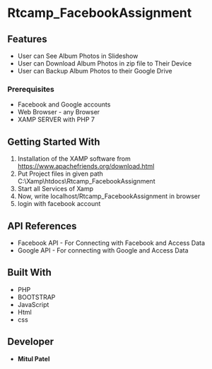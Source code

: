 # Rtcamp_FacebookAssignment
  
## Features
* User can See Album Photos in Slideshow  
* User can Download Album Photos in zip file to Their Device
* User can Backup Album Photos to their Google Drive

### Prerequisites
- Facebook and Google accounts
- Web Browser - any Browser
- XAMP SERVER with PHP 7 
 
## Getting Started With
1. Installation of the XAMP software from https://www.apachefriends.org/download.html
2. Put Project files in given path C:\Xamp\htdocs\Rtcamp_FacebookAssignment
3. Start all Services of Xamp
4. Now, write  localhost/Rtcamp_FacebookAssignment in browser
5. login with facebook account

## API References
* Facebook API - For Connecting with Facebook and Access Data
* Google API - For connecting with Google and Access Data

## Built With
* PHP 
* BOOTSTRAP 
* JavaScript 
* Html
* css

## Developer

* **Mitul Patel**

